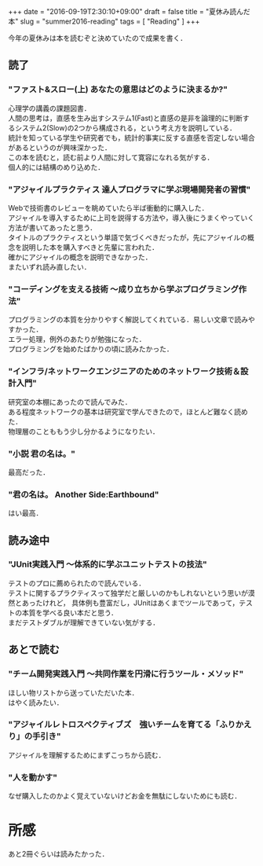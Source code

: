 +++
date = "2016-09-19T2:30:10+09:00"
draft = false
title = "夏休み読んだ本"
slug = "summer2016-reading"
tags = [ "Reading" ]
+++

今年の夏休みは本を読むぞと決めていたので成果を書く．

<!--more-->

## 読了

### "ファスト&スロー(上) あなたの意思はどのように決まるか?"

心理学の講義の課題図書．  
人間の思考は，直感を生み出すシステム1(Fast)と直感の是非を論理的に判断するシステム2(Slow)の2つから構成される，という考え方を説明している．  
統計を知っている学生や研究者でも，統計的事実に反する直感を否定しない場合があるというのが興味深かった．  
この本を読むと，読む前より人間に対して寛容になれる気がする．  
個人的には結構のめり込めた．

### "アジャイルプラクティス 達人プログラマに学ぶ現場開発者の習慣"

Webで技術書のレビューを眺めていたら半ば衝動的に購入した．  
アジャイルを導入するために上司を説得する方法や，導入後にうまくやっていく方法が書いてあったと思う．  
タイトルのプラクティスという単語で気づくべきだったが，先にアジャイルの概念を説明した本を購入すべきと先輩に言われた．  
確かにアジャイルの概念を説明できなかった．  
またいずれ読み直したい．

### "コーディングを支える技術 〜成り立ちから学ぶプログラミング作法"

プログラミングの本質を分かりやすく解説してくれている．易しい文章で読みやすかった．  
エラー処理，例外のあたりが勉強になった．  
プログラミングを始めたばかりの頃に読みたかった．

### "インフラ/ネットワークエンジニアのためのネットワーク技術＆設計入門"

研究室の本棚にあったので読んでみた．  
ある程度ネットワークの基本は研究室で学んできたので，ほとんど難なく読めた．  
物理層のことももう少し分かるようになりたい．

### "小説 君の名は。"

最高だった．

### "君の名は。 Another Side:Earthbound"

はい最高．

## 読み途中

### "JUnit実践入門 〜体系的に学ぶユニットテストの技法"

テストのプロに薦められたので読んでいる．  
テストに関するプラクティスって独学だと厳しいのかもしれないという思いが漠然とあったけれど，
具体例も豊富だし，JUnitはあくまでツールであって，テストの本質を学べる良い本だと思う．  
まだテストダブルが理解できていない気がする．


## あとで読む

### "チーム開発実践入門 〜共同作業を円滑に行うツール・メソッド"

ほしい物リストから送っていただいた本．  
はやく読みたい．

### "アジャイルレトロスペクティブズ　強いチームを育てる「ふりかえり」の手引き"

アジャイルを理解するためにまずこっちから読む．

### "人を動かす"

なぜ購入したのかよく覚えていないけどお金を無駄にしないためにも読む．

# 所感
あと2冊ぐらいは読みたかった．
